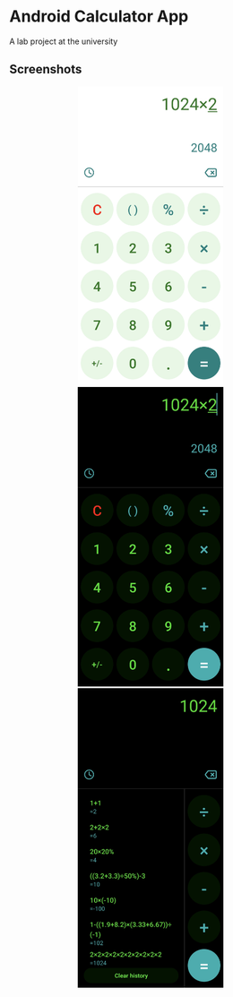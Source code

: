 # Android Calculator App

A lab project at the university

## Screenshots

<p align="center">
  <img src="./screenshots/light-theme.jpg" alt="Light theme" width="260"/>
  <img src="./screenshots/dark-theme.jpg" alt="Dark theme" width="260"/>
  <img src="./screenshots/dark-theme-history.jpg" alt="Dark theme history" width="260"/>
</p>
